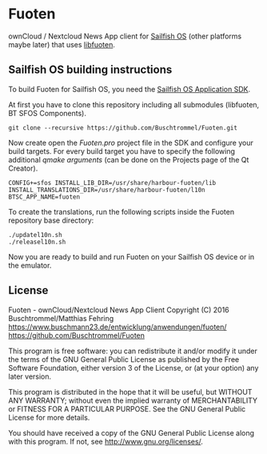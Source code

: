 # Fuoten
ownCloud / Nextcloud News App client for [Sailfish OS](https://sailfishos.org/) (other platforms maybe later)
that uses [libfuoten](https://github.com/Buschtrommel/libfuoten).

## Sailfish OS building instructions
To build Fuoten for Sailfish OS, you need the [Sailfish OS Application SDK](https://sailfishos.org/wiki/Application_SDK).

At first you have to clone this repository including all submodules (libfuoten, BT SFOS Components).

    git clone --recursive https://github.com/Buschtrommel/Fuoten.git
    
Now create open the *Fuoten.pro* project file in the SDK and configure your build targets. For every build target
you have to specify the following additional *qmake arguments* (can be done on the Projects page of the Qt Creator).

    CONFIG+=sfos INSTALL_LIB_DIR=/usr/share/harbour-fuoten/lib INSTALL_TRANSLATIONS_DIR=/usr/share/harbour-fuoten/l10n BTSC_APP_NAME=fuoten
    
To create the translations, run the following scripts inside the Fuoten repository base directory:

    ./updatel10n.sh
    ./releasel10n.sh
    
Now you are ready to build and run Fuoten on your Sailfish OS device or in the emulator.

## License
Fuoten - ownCloud/Nextcloud News App Client
Copyright (C) 2016 Buschtrommel/Matthias Fehring
https://www.buschmann23.de/entwicklung/anwendungen/fuoten/
https://github.com/Buschtrommel/Fuoten

This program is free software: you can redistribute it and/or modify
it under the terms of the GNU General Public License as published by
the Free Software Foundation, either version 3 of the License, or
(at your option) any later version.

This program is distributed in the hope that it will be useful,
but WITHOUT ANY WARRANTY; without even the implied warranty of
MERCHANTABILITY or FITNESS FOR A PARTICULAR PURPOSE.  See the
GNU General Public License for more details.

You should have received a copy of the GNU General Public License
along with this program.  If not, see <http://www.gnu.org/licenses/>.

